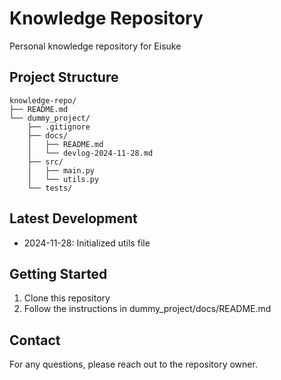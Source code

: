 # Knowledge Repository

Personal knowledge repository for Eisuke

## Project Structure

```
knowledge-repo/
├── README.md
└── dummy_project/
    ├── .gitignore
    ├── docs/
    │   ├── README.md
    │   └── devlog-2024-11-28.md
    ├── src/
    │   ├── main.py
    │   └── utils.py
    └── tests/
```

## Latest Development
- 2024-11-28: Initialized utils file

## Getting Started
1. Clone this repository
2. Follow the instructions in dummy_project/docs/README.md

## Contact
For any questions, please reach out to the repository owner.
